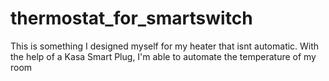 # thermostat_for_smartswitch
This is something I designed myself for my heater that isnt automatic. With the help of a Kasa Smart Plug, I'm able to automate the temperature of my room
